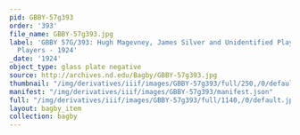 ```yaml
---
pid: GBBY-57g393
order: '393'
file_name: GBBY-57g393.jpg
label: 'GBBY 57G/393: Hugh Magevney, James Silver and Unidentified Player: Baseball
  Players - 1924'
_date: '1924'
object_type: glass plate negative
source: http://archives.nd.edu/Bagby/GBBY-57g393.jpg
thumbnail: "/img/derivatives/iiif/images/GBBY-57g393/full/250,/0/default.jpg"
manifest: "/img/derivatives/iiif/images/GBBY-57g393/manifest.json"
full: "/img/derivatives/iiif/images/GBBY-57g393/full/1140,/0/default.jpg"
layout: bagby_item
collection: bagby
---
```

